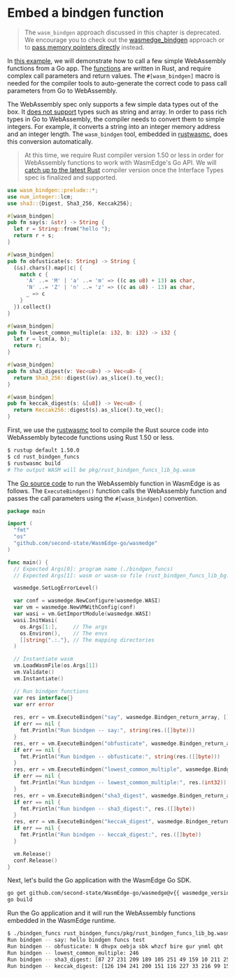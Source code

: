 # Embed a bindgen function

> The `wasm_bindgen` approach discussed in this chapter is deprecated. We encourage you to check out the [wasmedge_bindgen](function.md) approach or to [pass memory pointers directly](memory.md) instead.

In [this example](https://github.com/second-state/WasmEdge-go-examples/tree/master/go_BindgenFuncs), we will demonstrate how to call a few simple WebAssembly functions from a Go app. The [functions](https://github.com/second-state/WasmEdge-go-examples/blob/master/go_BindgenFuncs/rust_bindgen_funcs/src/lib.rs) are written in Rust, and require complex call parameters and return values. The `#[wasm_bindgen]` macro is needed for the compiler tools to auto-generate the correct code to pass call parameters from Go to WebAssembly.

The WebAssembly spec only supports a few simple data types out of the box. It [does not support](https://medium.com/wasm/strings-in-webassembly-wasm-57a05c1ea333) types such as string and array. In order to pass rich types in Go to WebAssembly, the compiler needs to convert them to simple integers. For example, it converts a string into an integer memory address and an integer length. The `wasm_bindgen` tool, embedded in [rustwasmc](../../write_wasm/rust/bindgen.md), does this conversion automatically.

> At this time, we require Rust compiler version 1.50 or less in order for WebAssembly functions to work with WasmEdge's Go API. We will [catch up to the latest Rust](https://github.com/WasmEdge/WasmEdge/issues/264) compiler version once the Interface Types spec is finalized and supported.

```rust
use wasm_bindgen::prelude::*;
use num_integer::lcm;
use sha3::{Digest, Sha3_256, Keccak256};

#[wasm_bindgen]
pub fn say(s: &str) -> String {
  let r = String::from("hello ");
  return r + s;
}

#[wasm_bindgen]
pub fn obfusticate(s: String) -> String {
  (&s).chars().map(|c| {
    match c {
      'A' ..= 'M' | 'a' ..= 'm' => ((c as u8) + 13) as char,
      'N' ..= 'Z' | 'n' ..= 'z' => ((c as u8) - 13) as char,
      _ => c
    }
  }).collect()
}

#[wasm_bindgen]
pub fn lowest_common_multiple(a: i32, b: i32) -> i32 {
  let r = lcm(a, b);
  return r;
}

#[wasm_bindgen]
pub fn sha3_digest(v: Vec<u8>) -> Vec<u8> {
  return Sha3_256::digest(&v).as_slice().to_vec();
}

#[wasm_bindgen]
pub fn keccak_digest(s: &[u8]) -> Vec<u8> {
  return Keccak256::digest(s).as_slice().to_vec();
}
```

First, we use the [rustwasmc](../../write_wasm/rust/bindgen.md) tool to compile the Rust source code into WebAssembly bytecode functions using Rust 1.50 or less.

```bash
$ rustup default 1.50.0
$ cd rust_bindgen_funcs
$ rustwasmc build
# The output WASM will be pkg/rust_bindgen_funcs_lib_bg.wasm
```

The [Go source code](https://github.com/second-state/WasmEdge-go-examples/blob/master/go_BindgenFuncs/bindgen_funcs.go) to run the WebAssembly function in WasmEdge is as follows. The `ExecuteBindgen()` function calls the WebAssembly function and passes the call parameters using the `#[wasm_bindgen]` convention.

```go
package main

import (
  "fmt"
  "os"
  "github.com/second-state/WasmEdge-go/wasmedge"
)

func main() {
  // Expected Args[0]: program name (./bindgen_funcs)
  // Expected Args[1]: wasm or wasm-so file (rust_bindgen_funcs_lib_bg.wasm))

  wasmedge.SetLogErrorLevel()

  var conf = wasmedge.NewConfigure(wasmedge.WASI)
  var vm = wasmedge.NewVMWithConfig(conf)
  var wasi = vm.GetImportModule(wasmedge.WASI)
  wasi.InitWasi(
    os.Args[1:],     // The args
    os.Environ(),    // The envs
    []string{".:."}, // The mapping directories
  )

  // Instantiate wasm
  vm.LoadWasmFile(os.Args[1])
  vm.Validate()
  vm.Instantiate()

  // Run bindgen functions
  var res interface{}
  var err error
  
  res, err = vm.ExecuteBindgen("say", wasmedge.Bindgen_return_array, []byte("bindgen funcs test"))
  if err == nil {
    fmt.Println("Run bindgen -- say:", string(res.([]byte)))
  } 
  res, err = vm.ExecuteBindgen("obfusticate", wasmedge.Bindgen_return_array, []byte("A quick brown fox jumps over the lazy dog"))
  if err == nil {
    fmt.Println("Run bindgen -- obfusticate:", string(res.([]byte)))
  } 
  res, err = vm.ExecuteBindgen("lowest_common_multiple", wasmedge.Bindgen_return_i32, int32(123), int32(2))
  if err == nil {
    fmt.Println("Run bindgen -- lowest_common_multiple:", res.(int32))
  } 
  res, err = vm.ExecuteBindgen("sha3_digest", wasmedge.Bindgen_return_array, []byte("This is an important message"))
  if err == nil {
    fmt.Println("Run bindgen -- sha3_digest:", res.([]byte))
  } 
  res, err = vm.ExecuteBindgen("keccak_digest", wasmedge.Bindgen_return_array, []byte("This is an important message"))
  if err == nil {
    fmt.Println("Run bindgen -- keccak_digest:", res.([]byte))
  } 

  vm.Release()
  conf.Release()
}
```

Next, let's build the Go application with the WasmEdge Go SDK.

```bash
go get github.com/second-state/WasmEdge-go/wasmedge@v{{ wasmedge_version }}
go build
```

Run the Go application and it will run the WebAssembly functions embedded in the WasmEdge runtime.

```bash
$ ./bindgen_funcs rust_bindgen_funcs/pkg/rust_bindgen_funcs_lib_bg.wasm
Run bindgen -- say: hello bindgen funcs test
Run bindgen -- obfusticate: N dhvpx oebja sbk whzcf bire gur ynml qbt
Run bindgen -- lowest_common_multiple: 246
Run bindgen -- sha3_digest: [87 27 231 209 189 105 251 49 159 10 211 250 15 159 154 181 43 218 26 141 56 199 25 45 60 10 20 163 54 211 195 203]
Run bindgen -- keccak_digest: [126 194 241 200 151 116 227 33 216 99 159 22 107 3 177 169 216 191 114 156 174 193 32 159 246 228 245 133 52 75 55 27]
```
